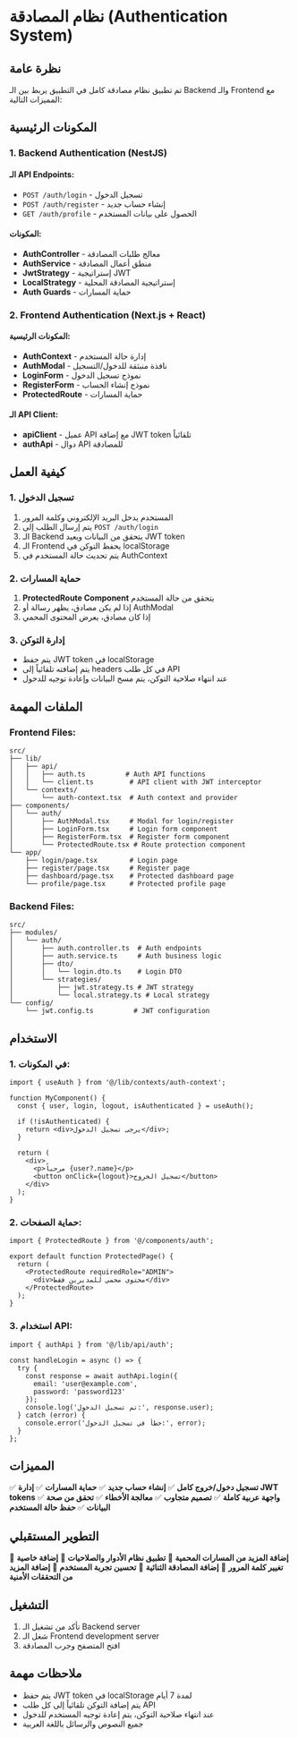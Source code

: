 # نظام المصادقة (Authentication System)

## نظرة عامة

تم تطبيق نظام مصادقة كامل في التطبيق يربط بين الـ Backend والـ Frontend مع المميزات التالية:

## المكونات الرئيسية

### 1. Backend Authentication (NestJS)

#### الـ API Endpoints:
- `POST /auth/login` - تسجيل الدخول
- `POST /auth/register` - إنشاء حساب جديد
- `GET /auth/profile` - الحصول على بيانات المستخدم

#### المكونات:
- **AuthController** - معالج طلبات المصادقة
- **AuthService** - منطق أعمال المصادقة
- **JwtStrategy** - إستراتيجية JWT
- **LocalStrategy** - إستراتيجية المصادقة المحلية
- **Auth Guards** - حماية المسارات

### 2. Frontend Authentication (Next.js + React)

#### المكونات الرئيسية:
- **AuthContext** - إدارة حالة المستخدم
- **AuthModal** - نافذة منبثقة للدخول/التسجيل
- **LoginForm** - نموذج تسجيل الدخول
- **RegisterForm** - نموذج إنشاء الحساب
- **ProtectedRoute** - حماية المسارات

#### الـ API Client:
- **apiClient** - عميل API مع إضافة JWT token تلقائياً
- **authApi** - دوال API للمصادقة

## كيفية العمل

### 1. تسجيل الدخول
1. المستخدم يدخل البريد الإلكتروني وكلمة المرور
2. يتم إرسال الطلب إلى `POST /auth/login`
3. الـ Backend يتحقق من البيانات ويعيد JWT token
4. الـ Frontend يحفظ التوكن في localStorage
5. يتم تحديث حالة المستخدم في AuthContext

### 2. حماية المسارات
1. **ProtectedRoute Component** يتحقق من حالة المستخدم
2. إذا لم يكن مصادق، يظهر رسالة أو AuthModal
3. إذا كان مصادق، يعرض المحتوى المحمي

### 3. إدارة التوكن
- يتم حفظ JWT token في localStorage
- يتم إضافته تلقائياً إلى headers في كل طلب API
- عند انتهاء صلاحية التوكن، يتم مسح البيانات وإعادة توجيه للدخول

## الملفات المهمة

### Frontend Files:
```
src/
├── lib/
│   ├── api/
│   │   ├── auth.ts          # Auth API functions
│   │   └── client.ts         # API client with JWT interceptor
│   └── contexts/
│       └── auth-context.tsx  # Auth context and provider
├── components/
│   └── auth/
│       ├── AuthModal.tsx     # Modal for login/register
│       ├── LoginForm.tsx     # Login form component
│       ├── RegisterForm.tsx  # Register form component
│       └── ProtectedRoute.tsx # Route protection component
└── app/
    ├── login/page.tsx        # Login page
    ├── register/page.tsx     # Register page
    ├── dashboard/page.tsx    # Protected dashboard page
    └── profile/page.tsx      # Protected profile page
```

### Backend Files:
```
src/
├── modules/
│   └── auth/
│       ├── auth.controller.ts  # Auth endpoints
│       ├── auth.service.ts     # Auth business logic
│       ├── dto/
│       │   └── login.dto.ts    # Login DTO
│       └── strategies/
│           ├── jwt.strategy.ts # JWT strategy
│           └── local.strategy.ts # Local strategy
└── config/
    └── jwt.config.ts          # JWT configuration
```

## الاستخدام

### 1. في المكونات:
```tsx
import { useAuth } from '@/lib/contexts/auth-context';

function MyComponent() {
  const { user, login, logout, isAuthenticated } = useAuth();

  if (!isAuthenticated) {
    return <div>يرجى تسجيل الدخول</div>;
  }

  return (
    <div>
      <p>مرحباً {user?.name}</p>
      <button onClick={logout}>تسجيل الخروج</button>
    </div>
  );
}
```

### 2. حماية الصفحات:
```tsx
import { ProtectedRoute } from '@/components/auth';

export default function ProtectedPage() {
  return (
    <ProtectedRoute requiredRole="ADMIN">
      <div>محتوى محمي للمديرين فقط</div>
    </ProtectedRoute>
  );
}
```

### 3. استخدام API:
```tsx
import { authApi } from '@/lib/api/auth';

const handleLogin = async () => {
  try {
    const response = await authApi.login({
      email: 'user@example.com',
      password: 'password123'
    });
    console.log('تم تسجيل الدخول:', response.user);
  } catch (error) {
    console.error('خطأ في تسجيل الدخول:', error);
  }
};
```

## المميزات

✅ **تسجيل دخول/خروج كامل**
✅ **إنشاء حساب جديد**
✅ **حماية المسارات**
✅ **إدارة JWT tokens**
✅ **واجهة عربية كاملة**
✅ **تصميم متجاوب**
✅ **معالجة الأخطاء**
✅ **تحقق من صحة البيانات**
✅ **حفظ حالة المستخدم**

## التطوير المستقبلي

🔄 **إضافة المزيد من المسارات المحمية**
🔄 **تطبيق نظام الأدوار والصلاحيات**
🔄 **إضافة خاصية تغيير كلمة المرور**
🔄 **إضافة المصادقة الثنائية**
🔄 **تحسين تجربة المستخدم**
🔄 **إضافة المزيد من التحققات الأمنية**

## التشغيل

1. تأكد من تشغيل الـ Backend server
2. شغل الـ Frontend development server
3. افتح المتصفح وجرب المصادقة

## ملاحظات مهمة

- يتم حفظ JWT token في localStorage لمدة 7 أيام
- يتم إضافة التوكن تلقائياً إلى كل طلب API
- عند انتهاء صلاحية التوكن، يتم إعادة توجيه المستخدم للدخول
- جميع النصوص والرسائل باللغة العربية
